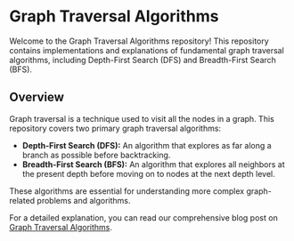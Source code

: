 # Graph Traversal Algorithms

Welcome to the Graph Traversal Algorithms repository! This repository contains implementations and explanations of fundamental graph traversal algorithms, including Depth-First Search (DFS) and Breadth-First Search (BFS).

## Overview

Graph traversal is a technique used to visit all the nodes in a graph. This repository covers two primary graph traversal algorithms:

- **Depth-First Search (DFS):** An algorithm that explores as far along a branch as possible before backtracking.
- **Breadth-First Search (BFS):** An algorithm that explores all neighbors at the present depth before moving on to nodes at the next depth level.

These algorithms are essential for understanding more complex graph-related problems and algorithms.

For a detailed explanation, you can read our comprehensive blog post on [Graph Traversal Algorithms](https://cafetadris.com/blog/%d8%a8%d8%b1%d8%b1%d8%b3%db%8c-%d8%ac%d8%a7%d9%85%d8%b9-%d8%a7%d9%84%da%af%d9%88%d8%b1%db%8c%d8%aa%d9%85%d9%87%d8%a7%db%8c-%d9%be%db%8c%d9%85%d8%a7%db%8c%d8%b4-%da%af%d8%b1%d8%a7%d9%81/).
